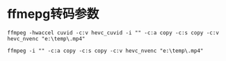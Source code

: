 # ffmepg转码参数

```shell
ffmpeg -hwaccel cuvid -c:v hevc_cuvid -i "" -c:a copy -c:s copy -c:v hevc_nvenc "e:\temp\.mp4"
```

```shell
ffmpeg -i "" -c:a copy -c:s copy -c:v hevc_nvenc "e:\temp\.mp4"
```

